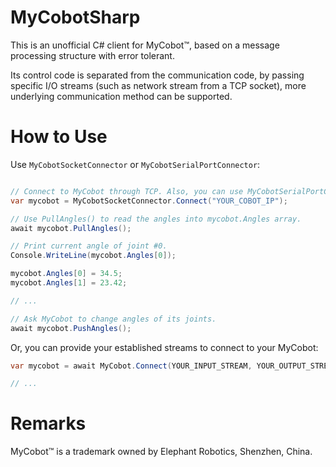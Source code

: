 # MyCobotSharp

This is an unofficial C# client for MyCobot™, based on a message processing structure with error tolerant.

Its control code is separated from the communication code, by passing specific I/O streams
(such as network stream from a TCP socket), more underlying communication method can be supported.

# How to Use

Use `MyCobotSocketConnector` or `MyCobotSerialPortConnector`:

```csharp

// Connect to MyCobot through TCP. Also, you can use MyCobotSerialPortConnector.
var mycobot = MyCobotSocketConnector.Connect("YOUR_COBOT_IP");

// Use PullAngles() to read the angles into mycobot.Angles array.
await mycobot.PullAngles();

// Print current angle of joint #0.
Console.WriteLine(mycobot.Angles[0]);

mycobot.Angles[0] = 34.5;
mycobot.Angles[1] = 23.42;

// ...

// Ask MyCobot to change angles of its joints.
await mycobot.PushAngles();

```

Or, you can provide your established streams to connect to your MyCobot:

```csharp
var mycobot = await MyCobot.Connect(YOUR_INPUT_STREAM, YOUR_OUTPUT_STREAM);

// ...

```

# Remarks

MyCobot™ is a trademark owned by Elephant Robotics, Shenzhen, China.